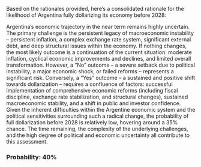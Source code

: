 Based on the rationales provided, here’s a consolidated rationale for the likelihood of Argentina fully dollarizing its economy before 2028:

Argentina’s economic trajectory in the near term remains highly uncertain. The primary challenge is the persistent legacy of macroeconomic instability – persistent inflation, a complex exchange rate system, significant external debt, and deep structural issues within the economy. If nothing changes, the most likely outcome is a continuation of the current situation: moderate inflation, cyclical economic improvements and declines, and limited overall transformation. However, a “No” outcome – a severe setback due to political instability, a major economic shock, or failed reforms – represents a significant risk. Conversely, a “Yes” outcome – a sustained and positive shift towards dollarization – requires a confluence of factors: successful implementation of comprehensive economic reforms (including fiscal discipline, exchange rate stabilization, and structural changes), sustained macroeconomic stability, and a shift in public and investor confidence. Given the inherent difficulties within the Argentine economic system and the political sensitivities surrounding such a radical change, the probability of full dollarization before 2028 is relatively low, hovering around a 35% chance. The time remaining, the complexity of the underlying challenges, and the high degree of political and economic uncertainty all contribute to this assessment.

### Probability: 40%